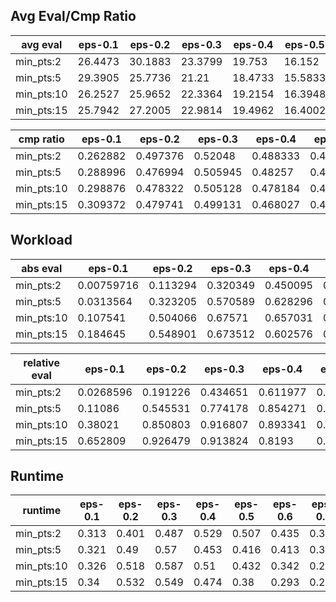 ## Avg Eval/Cmp Ratio

avg eval | eps-0.1 | eps-0.2 | eps-0.3 | eps-0.4 | eps-0.5 | eps-0.6 | eps-0.7 | eps-0.8 | eps-0.9
--- | --- | --- | --- | --- | --- | --- | --- | --- | ---
min_pts:2 | 26.4473 | 30.1883 | 23.3799 | 19.753 | 16.152 | 12.931 | 10.3937 | 8.53785 | 7.28413
min_pts:5 | 29.3905 | 25.7736 | 21.21 | 18.4733 | 15.5833 | 13.157 | 11.1554 | 9.90263 | 9.16109
min_pts:10 | 26.2527 | 25.9652 | 22.3364 | 19.2154 | 16.3948 | 14.1726 | 12.4186 | 11.811 | 11.7337
min_pts:15 | 25.7942 | 27.2005 | 22.9814 | 19.4962 | 16.4002 | 14.0826 | 12.6122 | 12.7575 | 13.1885

cmp ratio | eps-0.1 | eps-0.2 | eps-0.3 | eps-0.4 | eps-0.5 | eps-0.6 | eps-0.7 | eps-0.8 | eps-0.9
--- | --- | --- | --- | --- | --- | --- | --- | --- | ---
min_pts:2 | 0.262882 | 0.497376 | 0.52048 | 0.488333 | 0.43471 | 0.378076 | 0.324689 | 0.275191 | 0.245461
min_pts:5 | 0.288996 | 0.476994 | 0.505945 | 0.48257 | 0.436158 | 0.38676 | 0.339586 | 0.297751 | 0.277812
min_pts:10 | 0.298876 | 0.478322 | 0.505128 | 0.478184 | 0.432168 | 0.385134 | 0.347709 | 0.324999 | 0.324832
min_pts:15 | 0.309372 | 0.479741 | 0.499131 | 0.468027 | 0.422221 | 0.383357 | 0.362061 | 0.359242 | 0.36704

## Workload

abs eval | eps-0.1 | eps-0.2 | eps-0.3 | eps-0.4 | eps-0.5 | eps-0.6 | eps-0.7 | eps-0.8 | eps-0.9
--- | --- | --- | --- | --- | --- | --- | --- | --- | ---
min_pts:2 | 0.00759716 | 0.113294 | 0.320349 | 0.450095 | 0.493781 | 0.45558 | 0.383724 | 0.274754 | 0.167483
min_pts:5 | 0.0313564 | 0.323205 | 0.570589 | 0.628296 | 0.59879 | 0.509981 | 0.400765 | 0.266177 | 0.155817
min_pts:10 | 0.107541 | 0.504066 | 0.67571 | 0.657031 | 0.561167 | 0.428691 | 0.312787 | 0.199726 | 0.120287
min_pts:15 | 0.184645 | 0.548901 | 0.673512 | 0.602576 | 0.479835 | 0.356936 | 0.260494 | 0.168079 | 0.105681

relative eval | eps-0.1 | eps-0.2 | eps-0.3 | eps-0.4 | eps-0.5 | eps-0.6 | eps-0.7 | eps-0.8 | eps-0.9
--- | --- | --- | --- | --- | --- | --- | --- | --- | ---
min_pts:2 | 0.0268596 | 0.191226 | 0.434651 | 0.611977 | 0.723333 | 0.768318 | 0.787708 | 0.784175 | 0.774887
min_pts:5 | 0.11086 | 0.545531 | 0.774178 | 0.854271 | 0.877159 | 0.860064 | 0.82269 | 0.759695 | 0.720911
min_pts:10 | 0.38021 | 0.850803 | 0.916807 | 0.893341 | 0.822045 | 0.722971 | 0.642087 | 0.570039 | 0.556525
min_pts:15 | 0.652809 | 0.926479 | 0.913824 | 0.8193 | 0.702903 | 0.601959 | 0.534742 | 0.479713 | 0.48895

## Runtime

runtime | eps-0.1 | eps-0.2 | eps-0.3 | eps-0.4 | eps-0.5 | eps-0.6 | eps-0.7 | eps-0.8 | eps-0.9
--- | --- | --- | --- | --- | --- | --- | --- | --- | ---
min_pts:2 | 0.313 | 0.401 | 0.487 | 0.529 | 0.507 | 0.435 | 0.346 | 0.291 | 0.214
min_pts:5 | 0.321 | 0.49 | 0.57 | 0.453 | 0.416 | 0.413 | 0.33 | 0.245 | 0.181
min_pts:10 | 0.326 | 0.518 | 0.587 | 0.51 | 0.432 | 0.342 | 0.264 | 0.201 | 0.158
min_pts:15 | 0.34 | 0.532 | 0.549 | 0.474 | 0.38 | 0.293 | 0.237 | 0.185 | 0.153